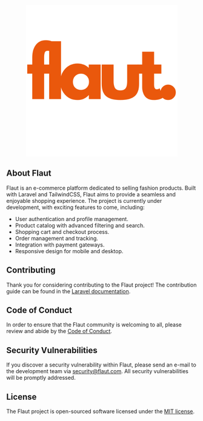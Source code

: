 <p align="center"><a href="https://laravel.com" target="_blank"><img src="public/assets/images/logo.png" width="400" alt="Flaut Logo"></a></p>

## About Flaut

Flaut is an e-commerce platform dedicated to selling fashion products. Built with Laravel and TailwindCSS, Flaut aims to provide a seamless and enjoyable shopping experience. The project is currently under development, with exciting features to come, including:

- User authentication and profile management.
- Product catalog with advanced filtering and search.
- Shopping cart and checkout process.
- Order management and tracking.
- Integration with payment gateways.
- Responsive design for mobile and desktop.

## Contributing

Thank you for considering contributing to the Flaut project! The contribution guide can be found in the [Laravel documentation](https://laravel.com/docs/contributions).

## Code of Conduct

In order to ensure that the Flaut community is welcoming to all, please review and abide by the [Code of Conduct](https://laravel.com/docs/contributions#code-of-conduct).

## Security Vulnerabilities

If you discover a security vulnerability within Flaut, please send an e-mail to the development team via [security@flaut.com](mailto:security@flaut.com). All security vulnerabilities will be promptly addressed.

## License

The Flaut project is open-sourced software licensed under the [MIT license](https://opensource.org/licenses/MIT).
